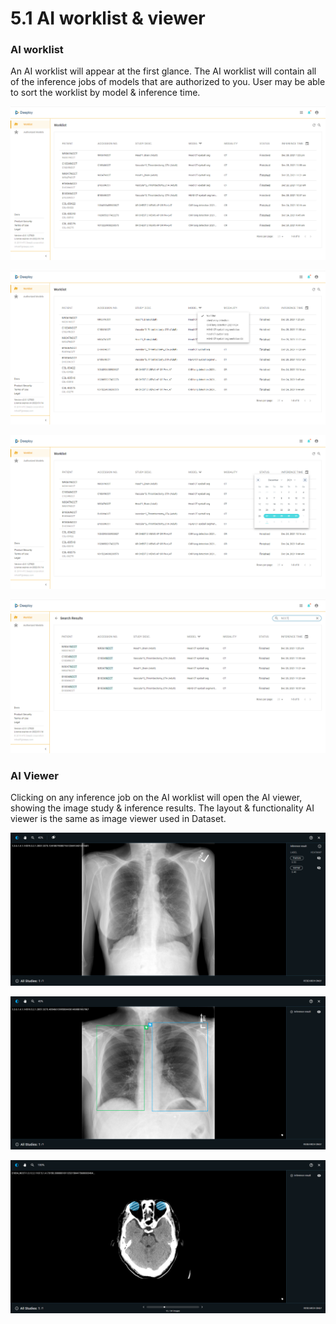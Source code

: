 # 5.1 AI worklist & viewer

### AI worklist

An AI worklist will appear at the first glance. The AI worklist will contain all of the inference jobs of models that are authorized to you. User may be able to sort the worklist by model & inference time.

![Deeploy AI worklist overview](<../.gitbook/assets/image (226).png>)

![user can filter the worklist by different authorized modesl](<../.gitbook/assets/image (234).png>)

![filter inference jobs by setting time interval](<../.gitbook/assets/image (232) (1).png>)

![search patient/accession number by keywords](<../.gitbook/assets/image (221) (1) (1) (1).png>)

### AI Viewer

Clicking on any inference job on the AI worklist will open the AI viewer, showing the image study & inference results. The layout & functionality AI viewer is the same as image viewer used in Dataset.

![AI viewer: Image Classification](<../.gitbook/assets/image (216).png>)

![AI viewer: Object Detection](<../.gitbook/assets/image (217) (1).png>)

![AI viewer: Object Segmentation](<../.gitbook/assets/image (229) (1).png>)

